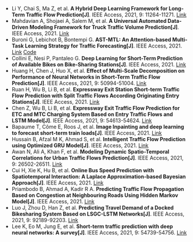 * Li Y, Chai S, Ma Z, et al. <b>A Hybrid Deep Learning Framework for Long-Term Traffic Flow Prediction[J]</b>. IEEE Access, 2021, 9: 11264-11271. [Link](https://ieeexplore.ieee.org/abstract/document/9319663)
* Mahdavian A, Shojaei A, Salem M, et al. <b>A Universal Automated Data-Driven Modeling Framework for Truck Traffic Volume Prediction[J]</b>. IEEE Access, 2021. [Link](https://ieeexplore.ieee.org/abstract/document/9492133/)
* Buroni G, Lebichot B, Bontempi G. <b>AST-MTL: An Attention-based Multi-Task Learning Strategy for Traffic Forecasting[J]</b>. IEEE Access, 2021. [Link](https://ieeexplore.ieee.org/abstract/document/9439877/) [Code](https://github.com/giobbu/AST-MTL)
* Collini E, Nesi P, Pantaleo G. <b>Deep Learning for Short-Term Prediction of Available Bikes on Bike-Sharing Stations[J]</b>. IEEE Access, 2021. [Link](https://ieeexplore.ieee.org/abstract/document/9530580/)
* Huang H, Chen J, Huo X, et al. <b>Effect of Multi-Scale Decomposition on Performance of Neural Networks in Short-Term Traffic Flow Prediction[J]</b>. IEEE Access, 2021, 9: 50994-51004. [Link](https://ieeexplore.ieee.org/abstract/document/9386061/)
* Ruan H, Wu B, Li B, et al. <b>Expressway Exit Station Short-term Traffic Flow Prediction with Split Traffic Flows According Originating Entry Stations[J]</b>. IEEE Access, 2021. [Link](https://ieeexplore.ieee.org/abstract/document/9448205/)
* Chen Z, Wu B, Li B, et al. <b>Expressway Exit Traffic Flow Prediction for ETC and MTC Charging System Based on Entry Traffic Flows and LSTM Model[J]</b>. IEEE Access, 2021, 9: 54613-54624. [Link](https://ieeexplore.ieee.org/abstract/document/9393945/)
* Bapaume T, Côme E, Roos J, et al. <b>Image Inpainting and deep learning to forecast short-term train loads[J]</b>. IEEE Access, 2021. [Link](https://ieeexplore.ieee.org/abstract/document/9469806/)
* Hussain B, Afzal M K, Ahmad S, et al. <b>Intelligent Traffic Flow Prediction using Optimized GRU Model[J]</b>. IEEE Access, 2021. [Link](https://ieeexplore.ieee.org/abstract/document/9483909/)
* Awan N, Ali A, Khan F, et al. <b>Modeling Dynamic Spatio-Temporal Correlations for Urban Traffic Flows Prediction[J]</b>. IEEE Access, 2021, 9: 26502-26511. [Link](https://ieeexplore.ieee.org/abstract/document/9345698/)
* Cui H, Xie K, Hu B, et al. <b>Online Bus Speed Prediction with Spatiotemporal Interaction: A Laplace Approximation-based Bayesian Approach[J]</b>. IEEE Access, 2021. [Link](https://ieeexplore.ieee.org/abstract/document/9496672/)
* Priambodo B, Ahmad A, Kadir R A. <b>Predicting Traffic Flow Propagation Based on Congestion at Neighbouring Roads Using Hidden Markov Model[J]</b>. IEEE Access, 2021. [Link](https://ieeexplore.ieee.org/abstract/document/9416489/)
* Luo J, Zhou D, Han Z, et al. <b>Predicting Travel Demand of a Docked Bikesharing System Based on LSGC-LSTM Networks[J]</b>. IEEE Access, 2021, 9: 92189-92203. [Link](https://ieeexplore.ieee.org/abstract/document/9364977/)
* Lee K, Eo M, Jung E, et al. <b>Short-term traffic prediction with deep neural networks: A survey[J]</b>. IEEE Access, 2021, 9: 54739-54756. [Link](https://ieeexplore.ieee.org/abstract/document/9395529/)